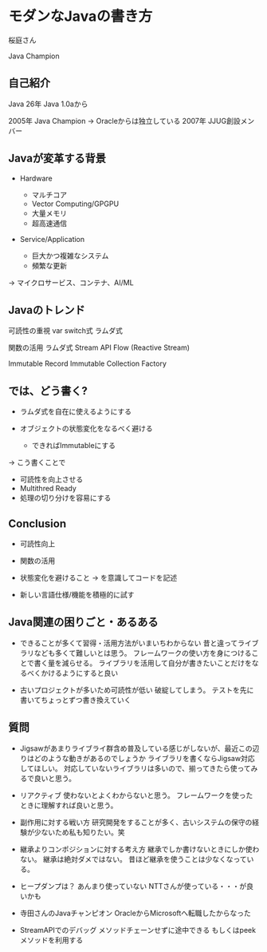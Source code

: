 # モダンなJavaの書き方
桜庭さん

Java Champion


## 自己紹介
Java 26年
Java 1.0aから

2005年 Java Champion
  -> Oracleからは独立している
2007年 JJUG創設メンバー


## Javaが変革する背景

 - Hardware
   - マルチコア
   - Vector Computing/GPGPU
   - 大量メモリ
   - 超高速通信

 - Service/Application
   - 巨大かつ複雑なシステム
   - 頻繁な更新

  -> マイクロサービス、コンテナ、AI/ML


## Javaのトレンド

可読性の重視
 var
 switch式
 ラムダ式

関数の活用
 ラムダ式
 Stream API
 Flow (Reactive Stream)

Immutable
 Record
 Immutable Collection Factory

## では、どう書く?

 - ラムダ式を自在に使えるようにする

 - オブジェクトの状態変化をなるべく避ける
   - できればImmutableにする

 -> こう書くことで
   - 可読性を向上させる
   - Multithred Ready
   - 処理の切り分けを容易にする

## Conclusion
 - 可読性向上
 - 関数の活用
 - 状態変化を避けること
-> を意識してコードを記述

 - 新しい言語仕様/機能を積極的に試す


## Java関連の困りごと・あるある

 - できることが多くて習得・活用方法がいまいちわからない
    昔と違ってライブラリなども多くて難しいとは思う。
    フレームワークの使い方を身につけることで書く量を減らせる。
    ライブラリを活用して自分が書きたいことだけをなるべくかけるようにすると良い

 - 古いプロジェクトが多いため可読性が低い
    破綻してしまう。
    テストを先に書いてちょっとずつ書き換えていく


## 質問

 - Jigsawがあまりライブライ群含め普及している感じがしないが、最近この辺りはどのような動きがあるのでしょうか
   ライブラリを書くならJigsaw対応してほしい。
   対応していないライブラリは多いので、揃ってきたら使ってみるで良いと思う。

 - リアクティブ
   使わないとよくわからないと思う。
   フレームワークを使ったときに理解すれば良いと思う。

 - 副作用に対する戦い方
   研究開発をすることが多く、古いシステムの保守の経験が少ないため私も知りたい。笑

 - 継承よりコンポジションに対する考え方
   継承でしか書けないときにしか使わない。
   継承は絶対ダメではない。
   昔ほど継承を使うことは少なくなっている。

 - ヒープダンプは？
   あんまり使っていない
   NTTさんが使っている・・・が良いかも

 - 寺田さんのJavaチャンピオン
   OracleからMicrosoftへ転職したからなった

 - StreamAPIでのデバッグ
    メソッドチェーンせずに途中できる
    もしくはpeekメソッドを利用する



